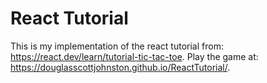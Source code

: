 # React Tutorial
This is my implementation of the react tutorial from: https://react.dev/learn/tutorial-tic-tac-toe.
Play the game at: https://douglasscottjohnston.github.io/ReactTutorial/.
